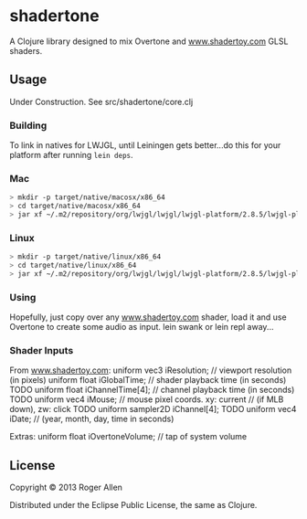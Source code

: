 # shadertone

A Clojure library designed to mix Overtone and www.shadertoy.com GLSL shaders.

## Usage

Under Construction.
See src/shadertone/core.clj 

### Building

To link in natives for LWJGL, until Leiningen gets better...do this
for your platform after running `lein deps`.

### Mac 
```bash
> mkdir -p target/native/macosx/x86_64
> cd target/native/macosx/x86_64
> jar xf ~/.m2/repository/org/lwjgl/lwjgl/lwjgl-platform/2.8.5/lwjgl-platform-2.8.5-natives-osx.jar
```

### Linux
```bash
> mkdir -p target/native/linux/x86_64
> cd target/native/linux/x86_64
> jar xf ~/.m2/repository/org/lwjgl/lwjgl/lwjgl-platform/2.8.5/lwjgl-platform-2.8.5-natives-linux.jar
```

### Using

Hopefully, just copy over any www.shadertoy.com shader, load it and use
Overtone to create some audio as input.  lein swank or lein repl away...

### Shader Inputs

From www.shadertoy.com:
uniform vec3      iResolution;     // viewport resolution (in pixels)
uniform float     iGlobalTime;     // shader playback time (in seconds)
TODO uniform float     iChannelTime[4]; // channel playback time (in seconds)
TODO uniform vec4      iMouse;          // mouse pixel coords. xy: current 
                                        // (if MLB down), zw: click
TODO uniform sampler2D iChannel[4];
TODO uniform vec4      iDate;           // (year, month, day, time in seconds)

Extras:
uniform float iOvertoneVolume; // tap of system volume

## License

Copyright © 2013 Roger Allen

Distributed under the Eclipse Public License, the same as Clojure.
